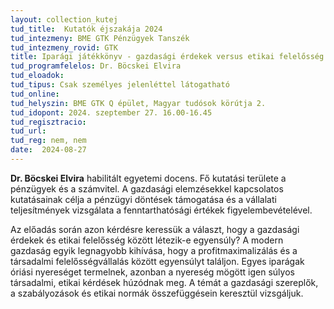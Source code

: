 ```yaml
---
layout: collection_kutej
tud_title:  Kutatók éjszakája 2024
tud_intezmeny: BME GTK Pénzügyek Tanszék
tud_intezmeny_rovid: GTK
title: Iparági játékkönyv - gazdasági érdekek versus etikai felelősség
tud_programfelelos: Dr. Böcskei Elvira
tud_eloadok: 
tud_tipus: Csak személyes jelenléttel látogatható
tud_online: 
tud_helyszin: BME GTK Q épület, Magyar tudósok körútja 2.
tud_idopont: 2024. szeptember 27. 16.00-16.45
tud_regisztracio: 
tud_url: 
tud_reg: nem, nem
date:  2024-08-27
---
```


**Dr. Böcskei Elvira** habilitált egyetemi docens. Fő kutatási területe a pénzügyek és a számvitel. A gazdasági elemzésekkel kapcsolatos kutatásainak célja a pénzügyi döntések támogatása és a vállalati teljesítmények vizsgálata a fenntarthatósági értékek figyelembevételével.

Az előadás során azon kérdésre keressük a választ, hogy a gazdasági érdekek és etikai felelősség között létezik-e egyensúly? 
A modern gazdaság egyik legnagyobb kihívása, hogy a profitmaximalizálás és a társadalmi felelősségvállalás között egyensúlyt találjon. Egyes iparágak óriási nyereséget termelnek, azonban a nyereség mögött igen súlyos társadalmi, etikai kérdések húzódnak meg. 
A témát a gazdasági szereplők, a szabályozások és etikai normák összefüggésein keresztül vizsgáljuk.
